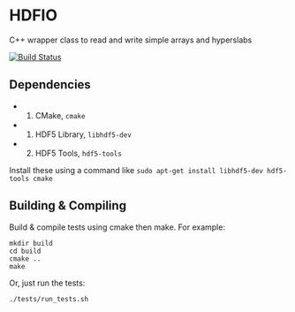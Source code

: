 # HDFIO
C++ wrapper class to read and write simple arrays and hyperslabs

[![Build Status](https://travis-ci.org/cwru-pat/HDFIO.svg?branch=master)](https://travis-ci.org/cwru-pat/HDFIO)

## Dependencies

 - 1) CMake, `cmake`
 - 1) HDF5 Library, `libhdf5-dev`
 - 2) HDF5 Tools, `hdf5-tools`

Install these using a command like `sudo apt-get install libhdf5-dev hdf5-tools cmake`

## Building & Compiling

Build & compile tests using cmake then make. For example:

```
mkdir build
cd build
cmake ..
make
```

Or, just run the tests:

```
./tests/run_tests.sh
```
